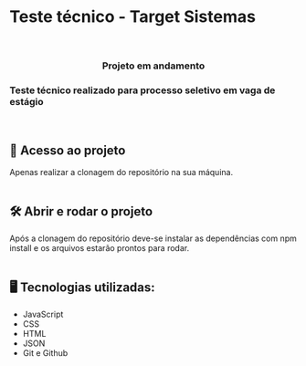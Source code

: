 # Teste técnico - Target Sistemas

<br>
<h3 align="center">
Projeto em andamento
</h3>
<h3> Teste técnico realizado para processo seletivo em vaga de estágio</h3><br>

## 📁 Acesso ao projeto

Apenas realizar a clonagem do repositório na sua máquina.
<br><br>

## 🛠️ Abrir e rodar o projeto

Após a clonagem do repositório deve-se instalar as dependências com npm install e os arquivos estarão prontos para rodar.
<br><br>

## 🖥️ Tecnologias utilizadas:

- JavaScript
- CSS
- HTML
- JSON
- Git e Github
